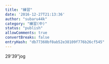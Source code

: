 ```yaml
---
title: "練習"
date: '2016-12-27T21:13:36'
author: "subaru44k"
category: "練習(中)"
status: "publish"
allowComments: true
convertBreaks: false
entryHash: "db77360bf0ab52e38109f776b26cf545"
---
```

29'39"jog
